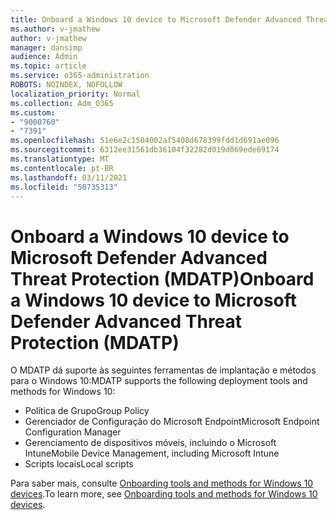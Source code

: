 ```yaml
---
title: Onboard a Windows 10 device to Microsoft Defender Advanced Threat Protection (MDATP)
ms.author: v-jmathew
author: v-jmathew
manager: dansimp
audience: Admin
ms.topic: article
ms.service: o365-administration
ROBOTS: NOINDEX, NOFOLLOW
localization_priority: Normal
ms.collection: Adm_O365
ms.custom:
- "9000760"
- "7391"
ms.openlocfilehash: 51e6e2c1504002af5408d678399fdd1d691ae096
ms.sourcegitcommit: 6312ee31561db36104f32282d019d069ede69174
ms.translationtype: MT
ms.contentlocale: pt-BR
ms.lasthandoff: 03/11/2021
ms.locfileid: "50735313"
---
```

# <a name="onboard-a-windows-10-device-to-microsoft-defender-advanced-threat-protection-mdatp"></a><span data-ttu-id="09edc-102">Onboard a Windows 10 device to Microsoft Defender Advanced Threat Protection (MDATP)</span><span class="sxs-lookup"><span data-stu-id="09edc-102">Onboard a Windows 10 device to Microsoft Defender Advanced Threat Protection (MDATP)</span></span>

<span data-ttu-id="09edc-103">O MDATP dá suporte às seguintes ferramentas de implantação e métodos para o Windows 10:</span><span class="sxs-lookup"><span data-stu-id="09edc-103">MDATP supports the following deployment tools and methods for Windows 10:</span></span>

- <span data-ttu-id="09edc-104">Política de Grupo</span><span class="sxs-lookup"><span data-stu-id="09edc-104">Group Policy</span></span>
- <span data-ttu-id="09edc-105">Gerenciador de Configuração do Microsoft Endpoint</span><span class="sxs-lookup"><span data-stu-id="09edc-105">Microsoft Endpoint Configuration Manager</span></span>
- <span data-ttu-id="09edc-106">Gerenciamento de dispositivos móveis, incluindo o Microsoft Intune</span><span class="sxs-lookup"><span data-stu-id="09edc-106">Mobile Device Management, including Microsoft Intune</span></span>
- <span data-ttu-id="09edc-107">Scripts locais</span><span class="sxs-lookup"><span data-stu-id="09edc-107">Local scripts</span></span>

<span data-ttu-id="09edc-108">Para saber mais, consulte [Onboarding tools and methods for Windows 10 devices](https://go.microsoft.com/fwlink/?linkid=2143460).</span><span class="sxs-lookup"><span data-stu-id="09edc-108">To learn more, see [Onboarding tools and methods for Windows 10 devices](https://go.microsoft.com/fwlink/?linkid=2143460).</span></span>
